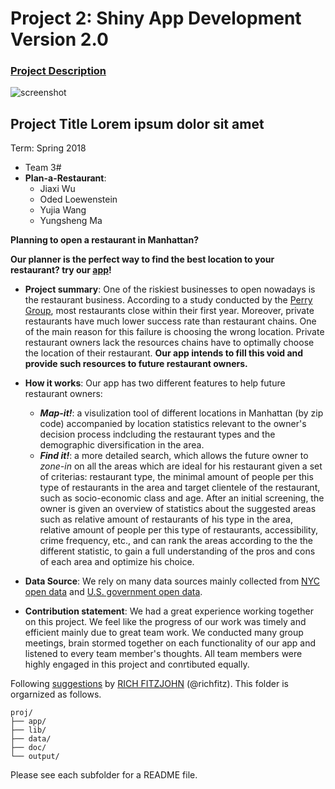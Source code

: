 # Project 2: Shiny App Development Version 2.0

### [Project Description](doc/project2_desc.md)

![screenshot](doc/screenshot2.png)


## Project Title Lorem ipsum dolor sit amet
Term: Spring 2018

+ Team 3#
+ **Plan-a-Restaurant**:
	+ Jiaxi Wu
	+ Oded Loewenstein
	+ Yujia Wang
	+ Yungsheng Ma
	
**Planning to open a restaurant in Manhattan?** 

**Our planner is the perfect way to find the best location to your restaurant? try our [app]( https://adsproj2group14.shinyapps.io/perfectplanner/)!** 

+ **Project summary**: 
One of the riskiest businesses to open nowadays is the restaurant business. According to a study conducted by the [Perry Group](https://yourbusiness.azcentral.com/average-life-span-restaurant-6024.html), most restaurants close within their first year. Moreover, private restaurants have much lower success rate than restaurant chains. One of the main reason for this failure is choosing the wrong location. Private restaurant owners lack the resources chains have to optimally choose the location of their restaurant. 
**Our app intends to fill this void and provide such resources to future restaurant owners.**

+ **How it works**: 
  Our app has two different features to help future restaurant owners:
  	+ ***Map-it!***: a visulization tool of different locations in Manhattan (by zip code) accompanied by location statistics relevant to the owner's decision process indcluding the restaurant types and the demographic diversification in the area.
	+ ***Find it!***: a more detailed search, which allows the future owner to *zone-in* on all the areas which are ideal for his restaurant given a set of criterias: restaurant type, the minimal amount of people per this type of restaurants in the area and target clientele of the restaurant, such as socio-economic class and age. After an initial screening, the owner is given an overview of statistics about the suggested areas such as relative amount of restaurants of his type in the area, relative amount of people per this type of restaurants, accessibility, crime frequency, etc., and can rank the areas according to the the different statistic, to gain a full understanding of the pros and cons of each area and optimize his choice.

+ **Data Source**: 
 We rely on many data sources mainly collected from [NYC open data]( https://opendata.cityofnewyork.us/) and [U.S. government open data](https://data.gov/).
 
+ **Contribution statement**: 
We had a great experience working together on this project. We feel like the progress of our work was timely and efficient mainly due to great team work. We conducted many group meetings, brain stormed together on each functionality of our app and listened to every team member's thoughts. All team members were highly engaged in this project and conrtibuted equally.

Following [suggestions](http://nicercode.github.io/blog/2013-04-05-projects/) by [RICH FITZJOHN](http://nicercode.github.io/about/#Team) (@richfitz). This folder is orgarnized as follows.

```
proj/
├── app/
├── lib/
├── data/
├── doc/
└── output/
```

Please see each subfolder for a README file.
